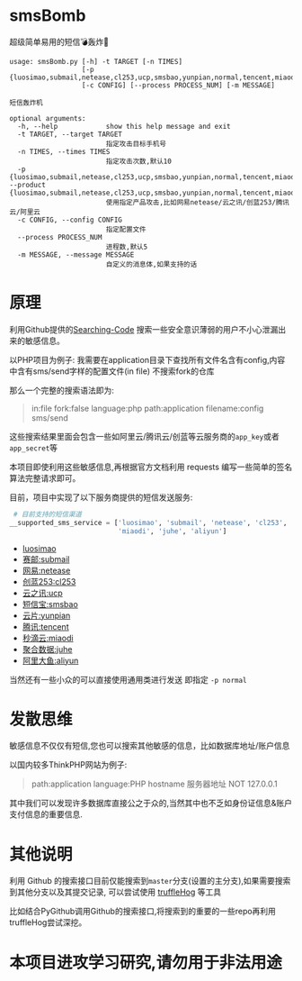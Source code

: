 # smsBomb
超级简单易用的短信💣轰炸🐔

```
usage: smsBomb.py [-h] -t TARGET [-n TIMES]
                  [-p {luosimao,submail,netease,cl253,ucp,smsbao,yunpian,normal,tencent,miaodi,juhe,aliyun}]
                  [-c CONFIG] [--process PROCESS_NUM] [-m MESSAGE]

短信轰炸机

optional arguments:
  -h, --help            show this help message and exit
  -t TARGET, --target TARGET
                        指定攻击目标手机号
  -n TIMES, --times TIMES
                        指定攻击次数,默认10
  -p {luosimao,submail,netease,cl253,ucp,smsbao,yunpian,normal,tencent,miaodi,juhe,aliyun}, --product {luosimao,submail,netease,cl253,ucp,smsbao,yunpian,normal,tencent,miaodi,juhe,aliyun}
                        使用指定产品攻击,比如网易netease/云之讯/创蓝253/腾讯云/阿里云
  -c CONFIG, --config CONFIG
                        指定配置文件
  --process PROCESS_NUM
                        进程数,默认5
  -m MESSAGE, --message MESSAGE
                        自定义的消息体,如果支持的话

```


# 原理

利用Github提供的[Searching-Code](https://help.github.com/articles/searching-code/) 搜索一些安全意识薄弱的用户不小心泄漏出来的敏感信息。

以PHP项目为例子:
我需要在application目录下查找所有文件名含有config,内容中含有sms/send字样的配置文件(in file) 不搜索fork的仓库

那么一个完整的搜索语法即为:

> in:file fork:false language:php path:application filename:config  sms/send

这些搜索结果里面会包含一些如阿里云/腾讯云/创蓝等云服务商的`app_key`或者`app_secret`等

本项目即使利用这些敏感信息,再根据官方文档利用 requests 编写一些简单的签名算法完整请求即可。

目前，项目中实现了以下服务商提供的短信发送服务:

```python
 # 目前支持的短信渠道
__supported_sms_service = ['luosimao', 'submail', 'netease', 'cl253', 'ucp', 'smsbao', 'yunpian', 'normal', 'tencent',
                           'miaodi', 'juhe', 'aliyun']

```

+ [luosimao](https://luosimao.com/)
+ [赛邮:submail](https://www.mysubmail.com)
+ [网易:netease](http://dev.netease.im/docs/product/%E7%9F%AD%E4%BF%A1/%E7%9F%AD%E4%BF%A1%E6%8E%A5%E5%8F%A3%E6%8C%87%E5%8D%97)
+ [创蓝253:cl253](https://zz.253.com/v5.html)
+ [云之讯:ucp](http://www.ucpaas.com/)
+ [短信宝:smsbao](http://api.smsbao.com/)
+ [云片:yunpian](https://www.yunpian.com/)
+ [腾讯:tencent](https://cloud.tencent.com/document/product/382/5808)
+ [秒滴云:miaodi](http://www.miaodiyun.com/)
+ [聚合数据:juhe](https://www.juhe.cn/)
+ [阿里大鱼:aliyun](https://dayu.aliyun.com/)

当然还有一些小众的可以直接使用通用类进行发送 即指定 `-p normal`


# 发散思维

敏感信息不仅仅有短信,您也可以搜索其他敏感的信息，比如数据库地址/账户信息

以国内较多ThinkPHP网站为例子:

> path:application language:PHP hostname 服务器地址 NOT 127.0.0.1

其中我们可以发现许多数据库直接公之于众的,当然其中也不乏如身份证信息&账户支付信息的重要信息.


# 其他说明

利用 Github 的搜索接口目前仅能搜索到`master`分支(设置的主分支),如果需要搜索到其他分支以及其提交记录,
可以尝试使用 [truffleHog](https://github.com/dxa4481/truffleHog) 等工具

比如结合PyGithub调用Github的搜索接口,将搜索到的重要的一些repo再利用truffleHog尝试深挖。

# 本项目进攻学习研究,请勿用于非法用途

